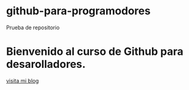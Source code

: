 # github-para-programodores
Prueba de repositorio
# Bienvenido al curso de Github para desarolladores.
[visita mi blog](https://github.com/yakairi/)
